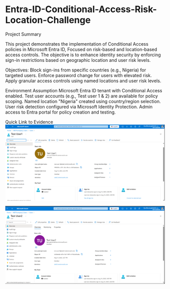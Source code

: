 # Entra-ID-Conditional-Access-Risk-Location-Challenge
Project Summary

This project demonstrates the implementation of Conditional Access policies in Microsoft Entra ID, Focused on risk-based and location-based access controls. The objective is to enhance identity security by enforcing sign-in restrictions based on geographic location and user risk levels.

Objectives:
Block sign-ins from specific countries (e.g., Nigeria) for targeted users.
Enforce password change for users with elevated risk.
Apply granular access controls using named locations and user risk levels.

Environment Assumption
Microsoft Entra ID tenant with Conditional Access enabled.
Test user accounts (e.g., Test user 1 & 2) are available for policy scoping.
Named location "Nigeria" created using country/region selection.
User risk detection configured via Microsoft Identity Protection.
Admin access to Entra portal for policy creation and testing.

Quick Link to Evidence
![image alt](https://github.com/cyberbloomy01/Entra-ID-Conditional-Access-Risk-Location-Challenge/blob/b861ba83fe96398b3eedbf4816014225da2e54e9/Screenshot%202025-08-15%20073531.png)


![image alt](https://github.com/cyberbloomy01/Entra-ID-Conditional-Access-Risk-Location-Challenge/blob/b74ca3227399c3ddfd4f1d1e3caba9ecfea746b8/Screenshot%202025-08-15%20073617.png)
